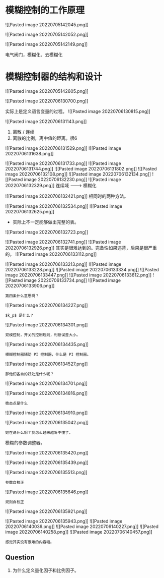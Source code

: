 # 模糊控制的工作原理
![[Pasted image 20220705142045.png]]

![[Pasted image 20220705142052.png]]

![[Pasted image 20220705142149.png]]

电气阀门，模糊化、去模糊化

# 模糊控制器的结构和设计

![[Pasted image 20220705142605.png]]

![[Pasted image 20220706130700.png]]

实际上是定义语言变量的过程。
![[Pasted image 20220706130815.png]]

![[Pasted image 20220706131143.png]]

1. 离散 / 连续
2. 离散的比例，离中值的距离。很6

![[Pasted image 20220706131529.png]]
![[Pasted image 20220706131638.png]]

![[Pasted image 20220706131733.png]]
![[Pasted image 20220706131744.png]]
![[Pasted image 20220706131802.png]]
![[Pasted image 20220706132108.png]]
![[Pasted image 20220706132134.png]]
![[Pasted image 20220706132230.png]]
![[Pasted image 20220706132329.png]]
连续域 ---> 模糊化

![[Pasted image 20220706132421.png]]
相同时的两种方法。

![[Pasted image 20220706132534.png]]
![[Pasted image 20220706132625.png]]
- 实际上不一定能够做出完整的表。

![[Pasted image 20220706132723.png]]

![[Pasted image 20220706132741.png]]
![[Pasted image 20220706132926.png]]
其实是很难达到的。完备性如果违背，后果是很严重的。
![[Pasted image 20220706133112.png]]

![[Pasted image 20220706133213.png]]
![[Pasted image 20220706133228.png]]
![[Pasted image 20220706133334.png]]
![[Pasted image 20220706133447.png]]
![[Pasted image 20220706133612.png]]
![[Pasted image 20220706133734.png]]
![[Pasted image 20220706133906.png]]

	第四条什么意思啊？

![[Pasted image 20220706134227.png]]

	$k_p$ 是什么？

![[Pasted image 20220706134301.png]]

	双模控制，开关的控制规则，判断误差大小。

![[Pasted image 20220706134435.png]]

	模糊控制器辅助 PI 控制器，什么是 PI 控制器。

![[Pasted image 20220706134527.png]]

	那他们各自的好处是什么呢？

![[Pasted image 20220706134701.png]]

![[Pasted image 20220706134816.png]]

	稳态点是什么

![[Pasted image 20220706134910.png]]

![[Pasted image 20220706135042.png]]

	她在说什么啊？我怎么越来越听不懂了。

模糊的参数调整器。

![[Pasted image 20220706135420.png]]

![[Pasted image 20220706135439.png]]

![[Pasted image 20220706135513.png]]

	参数自校正

![[Pasted image 20220706135646.png]]

	规则自校正

![[Pasted image 20220706135921.png]]

![[Pasted image 20220706135943.png]]
![[Pasted image 20220706140036.png]]
![[Pasted image 20220706140227.png]]
![[Pasted image 20220706140258.png]]
![[Pasted image 20220706140457.png]]

	感觉其实没有很难的内容哦。

## Question
1. 为什么定义量化因子和比例因子。

